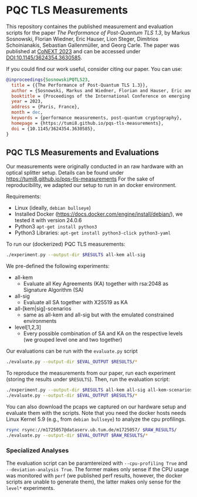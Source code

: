 # PQC TLS Measurements

This repository containes the published measurement and evaluation scripts for the paper *The Performance of Post-Quantum TLS 1.3*, by Markus Sosnowski, Florian Wiedner, Eric Hauser, Lion Steger, Dimitrios Schoinianakis, Sebastian Gallenmüller, and Georg Carle.
The paper was published at [CoNEXT 2023](https://conferences.sigcomm.org/co-next/2023/#!/home) and can be accessed under [DOI:10.1145/3624354.3630585](https://doi.org/10.1145/3624354.3630585).

If you could find our work useful, consider citing our paper. 
You can use:

```bibtex
@inproceedings{SosnowskiPQTLS23,
  title = {{The Performance of Post-Quantum TLS 1.3}},
  author = {Sosnowski, Markus and Wiedner, Florian and Hauser, Eric and Steger, Lion and Schoinianakis, Dimitrios and Gallenm{\"u}ller, Sebastian and Carle, Georg},
  booktitle = {Proceedings of the International Conference on emerging Networking EXperiments and Technologies (CoNEXT '23)},
  year = 2023,
  address = {Paris, France},
  month = dec,
  keywords = {performance measurements, post-quantum cryptography},
  homepage = {https://tumi8.github.io/pqs-tls-measurements},
  doi = {10.1145/3624354.3630585},
}

```


## PQC TLS Measurements and Evaluations

Our measurements were originally conducted in an raw hardware with an optical splitter setup.
Details can be found under https://tumi8.github.io/pqs-tls-measurements
For the sake of reproducibility, we adapted our setup to run in an docker environment.

Requirements:
* Linux (ideally, `debian bullseye`)
* Installed Docker (https://docs.docker.com/engine/install/debian/), we tested it with version 24.0.6
* Python3 `apt-get install python3`
* Python3 Libraries: `apt-get install python3-click python3-yaml`

To run our (dockerized) PQC TLS measurements:

```bash
./experiment.py --output-dir $RESULTS all-kem all-sig
```

We pre-defined the following experiments:

* all-kem
    * Evaluate all Key Agreements (KA) together with rsa:2048 as Signature Algorithm (SA)
* all-sig
    * Evaluate all SA together with X25519 as KA
* all-[kem|sig]-scenarios
  * same as all-kem and all-sig but with the emulated constrained environments
* level[1,2,3]
  * Every possible combination of SA and KA on the respective levels (we grouped level one and two together)

Our evaluations can be run with the `evaluate.py` script

```bash
./evaluate.py --output-dir $EVAL_OUTPUT $RESULTS/*
```

To reproduce the measurements from our paper, run each experiment (storing the results under `$RESULTS`). Then, run the evaluation script:

```bash
./experiment.py --output-dir $RESULTS all-kem all-sig all-kem-scenarios all-sig-scenarios level1 level3 level5
./evaluate.py --output-dir $EVAL_OUTPUT $RESULTS/*
```

You can also download the pcaps we captured on our hardware setup and evaluate them with the scripts. Note that you need the docker hosts needs Linux Kernel 5.9 (e.g., from `debian bullseye`) to analyze the cpu profilings. 

```bash
rsync rsync://m1725057@dataserv.ub.tum.de/m1725057/ $RAW_RESULTS/
./evaluate.py --output-dir $EVAL_OUTPUT $RAW_RESULTS/*
```

### Specialized Analyses

The evaluation script can be paramtereized with `--cpu-profiling True` and `--deviation-analysis True`. The former makes only sense if the CPU usage was monitored with `perf` (we published perf results, however, the docker scripts are unable to generate them), the latter makes only sense for the `level*` experiments.
